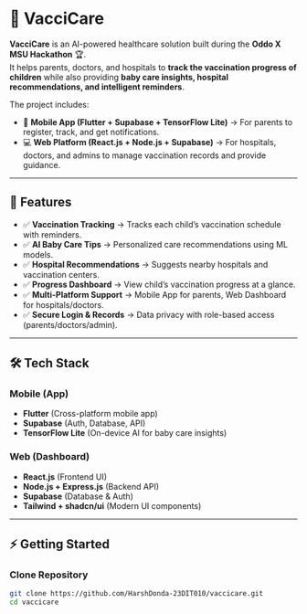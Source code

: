 # 🍼 VacciCare

**VacciCare** is an AI-powered healthcare solution built during the **Oddo X MSU Hackathon** 🏆.  
It helps parents, doctors, and hospitals to **track the vaccination progress of children** while also providing **baby care insights, hospital recommendations, and intelligent reminders**.  

The project includes:  
- 📱 **Mobile App (Flutter + Supabase + TensorFlow Lite)** → For parents to register, track, and get notifications.  
- 💻 **Web Platform (React.js + Node.js + Supabase)** → For hospitals, doctors, and admins to manage vaccination records and provide guidance.  

---

## 🚀 Features

- ✅ **Vaccination Tracking** → Tracks each child’s vaccination schedule with reminders.  
- ✅ **AI Baby Care Tips** → Personalized care recommendations using ML models.  
- ✅ **Hospital Recommendations** → Suggests nearby hospitals and vaccination centers.  
- ✅ **Progress Dashboard** → View child’s vaccination progress at a glance.  
- ✅ **Multi-Platform Support** → Mobile App for parents, Web Dashboard for hospitals/doctors.  
- ✅ **Secure Login & Records** → Data privacy with role-based access (parents/doctors/admin).  

---

## 🛠️ Tech Stack

### Mobile (App)
- **Flutter** (Cross-platform mobile app)  
- **Supabase** (Auth, Database, API)  
- **TensorFlow Lite** (On-device AI for baby care insights)  

### Web (Dashboard)
- **React.js** (Frontend UI)  
- **Node.js + Express.js** (Backend API)  
- **Supabase** (Database & Auth)  
- **Tailwind + shadcn/ui** (Modern UI components)  

---

## ⚡ Getting Started

### Clone Repository
```bash
git clone https://github.com/HarshDonda-23DIT010/vaccicare.git
cd vaccicare
